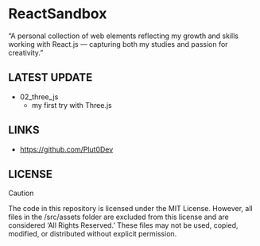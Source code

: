 # ReactSandbox
“A personal collection of web elements reflecting my growth and skills working with React.js — capturing both my studies and passion for creativity.”

## LATEST UPDATE
- 02_three_js
  - my first try with Three.js
## LINKS
- https://github.com/Plut0Dev
## LICENSE
> [!CAUTION]
The code in this repository is licensed under the MIT License. However, all files in the /src/assets folder are excluded from this license and are considered ‘All Rights Reserved.’ These files may not be used, copied, modified, or distributed without explicit permission.